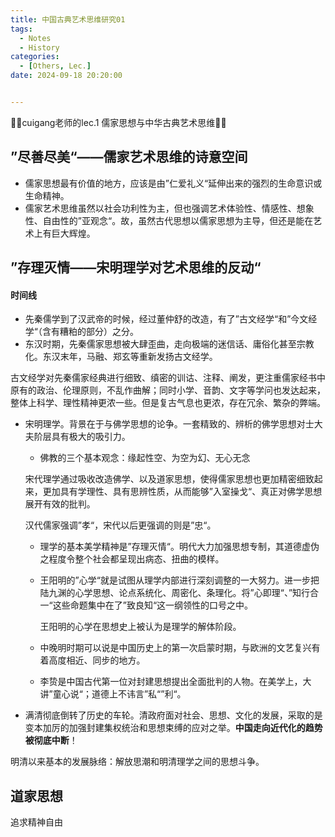 ```yaml
---
title: 中国古典艺术思维研究01
tags: 
  - Notes
  - History
categories: 
  - [Others, Lec.]
date: 2024-09-18 20:20:00


---
```


🤗🤗cuigang老师的lec.1 儒家思想与中华古典艺术思维🤗🤗

<!-- more -->

## ”尽善尽美“——儒家艺术思维的诗意空间

- 儒家思想最有价值的地方，应该是由”仁爱礼义“延伸出来的强烈的生命意识或生命精神。
- 儒家艺术思维虽然以社会功利性为主，但也强调艺术体验性、情感性、想象性、自由性的”亚观念“。故，虽然古代思想以儒家思想为主导，但还是能在艺术上有巨大辉煌。

## ”存理灭情——宋明理学对艺术思维的反动“

#### 时间线

- 先秦儒学到了汉武帝的时候，经过董仲舒的改造，有了”古文经学“和”今文经学“（含有糟粕的部分）之分。
- 东汉时期，先秦儒家思想被大肆歪曲，走向极端的迷信话、庸俗化甚至宗教化。东汉末年，马融、郑玄等重新发扬古文经学。

古文经学对先秦儒家经典进行细致、缜密的训诂、注释、阐发，更注重儒家经书中原有的政治、伦理原则，不乱作曲解；同时小学、音韵、文字等学问也发达起来，整体上科学、理性精神更浓一些。但是复古气息也更浓，存在冗余、繁杂的弊端。

- 宋明理学。背景在于与佛学思想的论争。一套精致的、辨析的佛学思想对士大夫阶层具有极大的吸引力。

  - 佛教的三个基本观念：缘起性空、为空为幻、无心无念

  宋代理学通过吸收改造佛学、以及道家思想，使得儒家思想也更加精密细致起来，更加具有学理性、具有思辨性质，从而能够”入室操戈“、真正对佛学思想展开有效的批判。

  汉代儒家强调”孝“，宋代以后更强调的则是”忠“。

  - 理学的基本美学精神是”存理灭情“。明代大力加强思想专制，其道德虚伪之程度令整个社会都呈现出病态、扭曲的模样。

  - 王阳明的”心学“就是试图从理学内部进行深刻调整的一大努力。进一步把陆九渊的心学思想、论点系统化、周密化、条理化。将”心即理“、”知行合一“这些命题集中在了”致良知“这一纲领性的口号之中。

    王阳明的心学在思想史上被认为是理学的解体阶段。

  - 中晚明时期可以说是中国历史上的第一次启蒙时期，与欧洲的文艺复兴有着高度相近、同步的地方。

  - 李贽是中国古代第一位对封建思想提出全面批判的人物。在美学上，大讲”童心说“；道德上不讳言”私“”利“。

- 满清彻底倒转了历史的车轮。清政府面对社会、思想、文化的发展，采取的是变本加厉的加强封建集权统治和思想束缚的应对之举。**中国走向近代化的趋势被彻底中断**！

明清以来基本的发展脉络：解放思潮和明清理学之间的思想斗争。

## 道家思想

追求精神自由